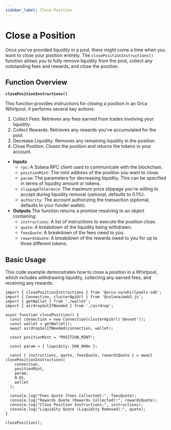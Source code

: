 ```yaml
---
sidebar_label: Close Position
---
```


# Close a Position

Once you've provided liquidity in a pool, there might come a time when you want to close your position entirely. The `closePositionInstructions()` function allows you to fully remove liquidity from the pool, collect any outstanding fees and rewards, and close the position.

## Function Overview
**`closePositionInstructions()`**

This function provides instructions for closing a position in an Orca Whirlpool. It performs several key actions:

1. Collect Fees: Retrieves any fees earned from trades involving your liquidity.
2. Collect Rewards: Retrieves any rewards you've accumulated for the pool.
3. Decrease Liquidity: Removes any remaining liquidity in the position.
4. Close Position: Closes the position and returns the tokens in your account.

- **Inputs**
    - `rpc`: A Solana RPC client used to communicate with the blockchain.
    - `positionMint`: The mint address of the position you want to close.
    - `param`: The parameters for decreasing liquidity. This can be specified in terms of liquidity amount or tokens.
    - `slippageTolerance`: The maximum price slippage you're willing to accept during liquidity removal (optional, defaults to 0.1%).
    - `authority`: The account authorizing the transaction (optional, defaults to your funder wallet).
- **Outputs**
The function returns a promise resolving to an object containing:
    - `instructions`: A list of instructions to execute the position close.
    - `quote`: A breakdown of the liquidity being withdrawn.
    - `feesQuote`: A breakdown of the fees owed to you.
    - `rewardsQuote`: A breakdown of the rewards owed to you for up to three different tokens.

## Basic Usage
This code example demonstrates how to close a position in a Whirlpool, which includes withdrawing liquidity, collecting any earned fees, and receiving any rewards.

```tsx title="closePosition.ts"
import { closePositionInstructions } from '@orca-so/whirlpools-sdk';
import { Connection, clusterApiUrl } from '@solana/web3.js';
import { getWallet } from './wallet';
import { airdropSolIfNeeded } from './airdrop';

async function closePosition() {
  const connection = new Connection(clusterApiUrl('devnet'));
  const wallet = getWallet();
  await airdropSolIfNeeded(connection, wallet);

  const positionMint = "POSITION_MINT";
  
  const param = { liquidity: 500_000n };

  const { instructions, quote, feesQuote, rewardsQuote } = await closePositionInstructions(
    connection,
    positionMint,
    param,
    0.01, 
    wallet 
  );
  
  console.log("Fees Quote (Fees Collected):", feesQuote);
  console.log("Rewards Quote (Rewards Collected):", rewardsQuote);
  console.log("Close Position Instructions:", instructions);
  console.log("Liquidity Quote (Liquidity Removed):", quote);
}

closePosition();
```